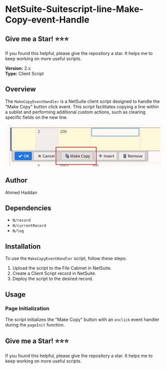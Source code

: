 # NetSuite-Suitescript-line-Make-Copy-event-Handle

## Give me a Star! ⭐⭐⭐
If you found this helpful, please give the repository a star. It helps me to keep working on more useful scripts.


**Version:** 2.x  
**Type:** Client Script

## Overview

The `MakeCopyEventHandler` is a NetSuite client script designed to handle the "Make Copy" button click event. This script facilitates copying a line within a sublist and performing additional custom actions, such as clearing specific fields on the new line.

![NetSuite Script Example](makecopy.jpg)

## Author

Ahmed Haddan

## Dependencies

- `N/record`
- `N/currentRecord`
- `N/log`

## Installation

To use the `MakeCopyEventHandler` script, follow these steps:

1. Upload the script to the File Cabinet in NetSuite.
2. Create a Client Script record in NetSuite.
3. Deploy the script to the desired record.

## Usage

### Page Initialization

The script initializes the "Make Copy" button with an `onclick` event handler during the `pageInit` function. 

## Give me a Star! ⭐⭐⭐
If you found this helpful, please give the repository a star. It helps me to keep working on more useful scripts.
